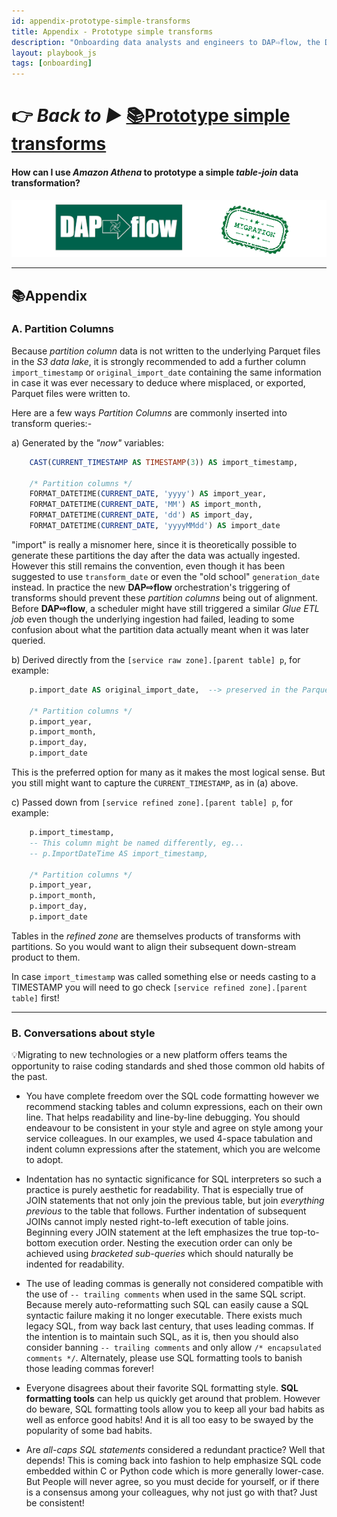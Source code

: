```yaml
---
id: appendix-prototype-simple-transforms
title: Appendix - Prototype simple transforms
description: "Onboarding data analysts and engineers to DAP⇨flow, the Data Analytics Platform Airflow integration."
layout: playbook_js
tags: [onboarding]
---
```


 # 👉 *Back to ►* [📚Prototype simple transforms](../parking/prototype-simple-transforms)

#### How can I use ***Amazon Athena*** to prototype a simple *table-join* data transformation?

![DAP⇨flow](../images/DAPairflowFLOWmigration.png)  
  
---


## 📚Appendix

### A. Partition Columns
  
Because *partition column* data is not written to the underlying Parquet files in the *S3 data lake*, it is strongly recommended to add a further column `import_timestamp` or `original_import_date` containing the same information in case it was ever necessary to deduce where misplaced, or exported, Parquet files were written to. 

Here are a few ways *Partition Columns* are commonly inserted into transform queries:-

a) Generated by the *"now"* variables:

```sql
    CAST(CURRENT_TIMESTAMP AS TIMESTAMP(3)) AS import_timestamp,

    /* Partition columns */
    FORMAT_DATETIME(CURRENT_DATE, 'yyyy') AS import_year,
    FORMAT_DATETIME(CURRENT_DATE, 'MM') AS import_month,
    FORMAT_DATETIME(CURRENT_DATE, 'dd') AS import_day,
    FORMAT_DATETIME(CURRENT_DATE, 'yyyyMMdd') AS import_date
```
"import" is really a misnomer here, since it is theoretically possible to generate these partitions the day after the data was actually ingested. However this still remains the convention, even though it has been suggested to use `transform_date` or even the "old school" `generation_date` instead. In practice the new **DAP⇨flow** orchestration's triggering of transforms should prevent these *partition columns* being out of alignment. Before **DAP⇨flow**, a scheduler might have still triggered a similar *Glue ETL job* even though the underlying ingestion had failed, leading to some confusion about what the partition data actually meant when it was later queried.

b) Derived directly from the `[service raw zone].[parent table] p`, for example:

```sql
    p.import_date AS original_import_date,  --> preserved in the Parquet file

    /* Partition columns */
    p.import_year,
    p.import_month,
    p.import_day,
    p.import_date
```  
This is the preferred option for many as it makes the most logical sense. But you still might want to capture the `CURRENT_TIMESTAMP`, as in (a) above.

c) Passed down from `[service refined zone].[parent table] p`, for example:

```sql
    p.import_timestamp,
    -- This column might be named differently, eg...
    -- p.ImportDateTime AS import_timestamp, 

    /* Partition columns */
    p.import_year,
    p.import_month,
    p.import_day,
    p.import_date
```  
Tables in the *refined zone* are themselves products of transforms with partitions. So you would want to align their subsequent down-stream product to them. 

In case `import_timestamp` was called something else or needs casting to a TIMESTAMP you will need to go check `[service refined zone].[parent table]` first!

---

### B. Conversations about style

💡Migrating to new technologies or a new platform offers teams the opportunity to raise coding standards and shed those common old habits of the past.

* You have complete freedom over the SQL code formatting however we recommend stacking tables and column expressions, each on their own line. That helps readability and line-by-line debugging. You should endeavour to be consistent in your style and agree on style among your service colleagues. In our examples, we used 4-space tabulation and indent column expressions after the statement, which you are welcome to adopt. 

* Indentation has no syntactic significance for SQL interpreters so such a practice is purely aesthetic for readability. That is especially true of JOIN statements that not only join the previous table, but join *everything previous* to the table that follows. Further indentation of subsequent JOINs cannot imply nested right-to-left execution of table joins. Beginning every JOIN statement at the left emphasizes the true top-to-bottom execution order. Nesting the execution order can only be achieved using *bracketed sub-queries* which should naturally be indented for readability.

* The use of leading commas is generally not considered compatible with the use of `-- trailing comments` when used in the same SQL script. Because merely auto-reformatting such SQL can easily cause a SQL syntactic failure making it no longer executable. There exists much legacy SQL, from way back last century, that uses leading commas. If the intention is to maintain such SQL, as it is, then you should also consider banning `-- trailing comments` and only allow `/* encapsulated comments */`. Alternately, please use SQL formatting tools to banish those leading commas forever!

* Everyone disagrees about their favorite SQL formatting style. **SQL formatting tools** can help us quickly get around that problem. However do beware, SQL formatting tools allow you to keep all your bad habits as well as enforce good habits! And it is all too easy to be swayed by the popularity of some bad habits.

* Are *all-caps SQL statements* considered a redundant practice? Well that depends! This is coming back into fashion to help emphasize SQL code embedded within C or Python code which is more generally lower-case. But People will never agree, so you must decide for yourself, or if there is a consensus among your colleagues, why not just go with that? Just be consistent!
